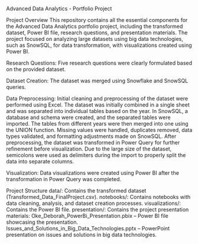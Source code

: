 Advanced Data Analytics - Portfolio Project

Project Overview
This repository contains all the essential components for the Advanced Data Analytics portfolio project, including the transformed dataset, Power BI file, research questions, and presentation materials. The project focused on analyzing large datasets using big data technologies, such as SnowSQL, for data transformation, with visualizations created using Power BI.

Research Questions:
Five research questions were clearly formulated based on the provided dataset.

Dataset Creation:
The dataset was merged using Snowflake and SnowSQL queries.

Data Preprocessing:
Initial cleaning and preprocessing of the dataset were performed using Excel. The dataset was initially combined in a single sheet and was separated into individual tables based on the year.
In SnowSQL, a database and schema were created, and the separated tables were imported. The tables from different years were then merged into one using the UNION function.
Missing values were handled, duplicates removed, data types validated, and formatting adjustments made on SnowSQL.
After preprocessing, the dataset was transformed in Power Query for further refinement before visualization. Due to the large size of the dataset, semicolons were used as delimiters during the import to properly split the data into separate columns.

Visualization: Data visualizations were created using Power BI after the transformation in Power Query was completed.

Project Structure
data/: Contains the transformed dataset (Transformed_Data_FinalProject.csv).
notebooks/: Contains notebooks with data cleaning, analysis, and dataset creation processes.
visualizations/: Contains the Power BI file.
presentation/: Contains the project presentation materials:
Oke_Deborah_PowerBi_Presentation.pbix – Power BI file showcasing the presentation.
Issues_and_Solutions_in_Big_Data_Technologies.pptx – PowerPoint presentation on issues and solutions in big data technologies.

